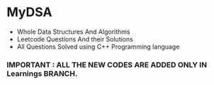 # MyDSA
* Whole Data Structures And Algorithms
* Leetcode Questions And their Solutions
* All Questions Solved using C++ Programming language 


<h3> IMPORTANT : ALL THE NEW CODES ARE ADDED ONLY IN <b>Learnings</b> BRANCH. </h3>